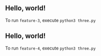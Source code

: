 ## Hello, world!

To run `feature-3`, execute `python3 three.py`
## Hello, world!

To run `feature-4`, execute `python3 three.py`
